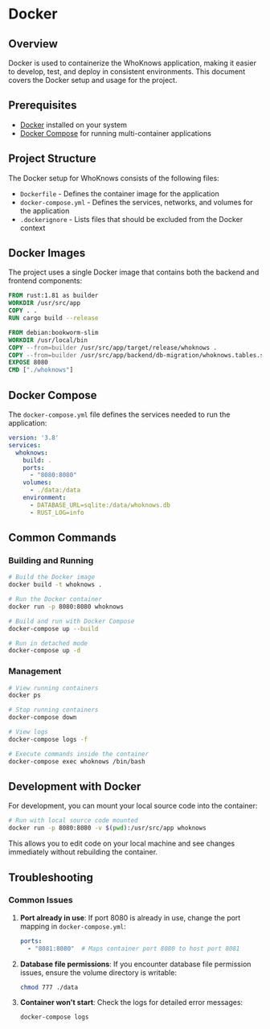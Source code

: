 # Docker

## Overview

Docker is used to containerize the WhoKnows application, making it easier to develop, test, and deploy in consistent environments. This document covers the Docker setup and usage for the project.

## Prerequisites

- [Docker](https://www.docker.com/get-started) installed on your system
- [Docker Compose](https://docs.docker.com/compose/install/) for running multi-container applications

## Project Structure

The Docker setup for WhoKnows consists of the following files:

- `Dockerfile` - Defines the container image for the application
- `docker-compose.yml` - Defines the services, networks, and volumes for the application
- `.dockerignore` - Lists files that should be excluded from the Docker context

## Docker Images

The project uses a single Docker image that contains both the backend and frontend components:

```dockerfile
FROM rust:1.81 as builder
WORKDIR /usr/src/app
COPY . .
RUN cargo build --release

FROM debian:bookworm-slim
WORKDIR /usr/local/bin
COPY --from=builder /usr/src/app/target/release/whoknows .
COPY --from=builder /usr/src/app/backend/db-migration/whoknows.tables.sql /usr/local/bin/
EXPOSE 8080
CMD ["./whoknows"]
```

## Docker Compose

The `docker-compose.yml` file defines the services needed to run the application:

```yaml
version: '3.8'
services:
  whoknows:
    build: .
    ports:
      - "8080:8080"
    volumes:
      - ./data:/data
    environment:
      - DATABASE_URL=sqlite:/data/whoknows.db
      - RUST_LOG=info
```

## Common Commands

### Building and Running

```bash
# Build the Docker image
docker build -t whoknows .

# Run the Docker container
docker run -p 8080:8080 whoknows

# Build and run with Docker Compose
docker-compose up --build

# Run in detached mode
docker-compose up -d
```

### Management

```bash
# View running containers
docker ps

# Stop running containers
docker-compose down

# View logs
docker-compose logs -f

# Execute commands inside the container
docker-compose exec whoknows /bin/bash
```

## Development with Docker

For development, you can mount your local source code into the container:

```bash
# Run with local source code mounted
docker run -p 8080:8080 -v $(pwd):/usr/src/app whoknows
```

This allows you to edit code on your local machine and see changes immediately without rebuilding the container.

## Troubleshooting

### Common Issues

1. **Port already in use**: If port 8080 is already in use, change the port mapping in `docker-compose.yml`:
   ```yaml
   ports:
     - "8081:8080"  # Maps container port 8080 to host port 8081
   ```

2. **Database file permissions**: If you encounter database file permission issues, ensure the volume directory is writable:
   ```bash
   chmod 777 ./data
   ```

3. **Container won't start**: Check the logs for detailed error messages:
   ```bash
   docker-compose logs
   ``` 